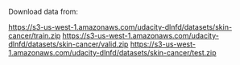 Download data from:

https://s3-us-west-1.amazonaws.com/udacity-dlnfd/datasets/skin-cancer/train.zip
https://s3-us-west-1.amazonaws.com/udacity-dlnfd/datasets/skin-cancer/valid.zip
https://s3-us-west-1.amazonaws.com/udacity-dlnfd/datasets/skin-cancer/test.zip

